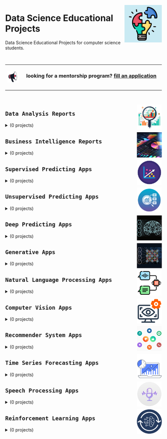 <a href="/Data-Science-Educational-Projects/README.md"><img align="right" width="120" src="/Data-Science-Educational-Projects/logos/data-science-educational-projects.png"></img></a>

# Data Science Educational Projects
Data Science Educational Projects for computer science students.

<br>
<table>
    <tbody>
<tr>
<td align="center" width="10%"><a href="/Mentorship-Programs/README.md"><img src="/icons/announcement.png" width="100%"></img></a></td>
<td align="center" width="90%"><h3>looking for a mentorship program? <a href="/Mentorship-Programs/README.md">fill an application</a></h3><br></td>
</tr>
    </tbody>
</table>
<br>

<a href="/Data-Science-Educational-Projects/README.md"><img align="right" width="80" src="/Data-Science-Educational-Projects/logos/data-analysis-reports.png"></img></a>

## `Data Analysis Reports`

<details>
    <summary>(0 projects)</summary>
    <br>
<table>
</table>
</details>

<a href="/Data-Science-Educational-Projects/README.md"><img align="right" width="80" src="/Data-Science-Educational-Projects/logos/business-intelligence-reports.png"></img></a>

## `Business Intelligence Reports`

<details>
    <summary>(0 projects)</summary>
    <br>
<table>
</table>
</details>

<a href="/Data-Science-Educational-Projects/README.md"><img align="right" width="80" src="/Data-Science-Educational-Projects/logos/supervised-predicting-apps.png"></img></a>

## `Supervised Predicting Apps`

<details>
    <summary>(0 projects)</summary>
    <br>
<table>
</table>
</details>

<a href="/Data-Science-Educational-Projects/README.md"><img align="right" width="80" src="/Data-Science-Educational-Projects/logos/unsupervised-predicting-apps.png"></img></a>

## `Unsupervised Predicting Apps`

<details>
    <summary>(0 projects)</summary>
    <br>
<table>
</table>
</details>

<a href="/Data-Science-Educational-Projects/README.md"><img align="right" width="80" src="/Data-Science-Educational-Projects/logos/deep-predicting-apps.png"></img></a>

## `Deep Predicting Apps`

<details>
    <summary>(0 projects)</summary>
    <br>
<table>
</table>
</details>

<a href="/Data-Science-Educational-Projects/README.md"><img align="right" width="80" src="/Data-Science-Educational-Projects/logos/generative-apps.png"></img></a>

## `Generative Apps`

<details>
    <summary>(0 projects)</summary>
    <br>
<table>
</table>
</details>

<a href="/Data-Science-Educational-Projects/README.md"><img align="right" width="80" src="/Data-Science-Educational-Projects/logos/natural-language-processing-apps.png"></img></a>

## `Natural Language Processing Apps`

<details>
    <summary>(0 projects)</summary>
    <br>
<table>
</table>
</details>

<a href="/Data-Science-Educational-Projects/README.md"><img align="right" width="80" src="/Data-Science-Educational-Projects/logos/computer-vision-apps.png"></img></a>

## `Computer Vision Apps`

<details>
    <summary>(0 projects)</summary>
    <br>
<table>
</table>
</details>

<a href="/Data-Science-Educational-Projects/README.md"><img align="right" width="80" src="/Data-Science-Educational-Projects/logos/recommender-system-apps.png"></img></a>

## `Recommender System Apps`

<details>
    <summary>(0 projects)</summary>
    <br>
<table>
</table>
</details>

<a href="/Data-Science-Educational-Projects/README.md"><img align="right" width="80" src="/Data-Science-Educational-Projects/logos/time-series-forecasting-apps.png"></img></a>

## `Time Series Forecasting Apps`

<details>
    <summary>(0 projects)</summary>
    <br>
<table>
</table>
</details>

<a href="/Data-Science-Educational-Projects/README.md"><img align="right" width="80" src="/Data-Science-Educational-Projects/logos/speech-processing-apps.png"></img></a>

## `Speech Processing Apps`

<details>
    <summary>(0 projects)</summary>
    <br>
<table>
</table>
</details>

<a href="/Data-Science-Educational-Projects/README.md"><img align="right" width="80" src="/Data-Science-Educational-Projects/logos/reinforcement-learning-apps.png"></img></a>

## `Reinforcement Learning Apps`

<details>
    <summary>(0 projects)</summary>
    <br>
<table>
</table>
</details>
